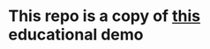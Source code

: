 # This repo is a copy of [this](https://github.com/andrsuh/tiny-event-sourcing/tree/master-2.0/tiny-event-sourcing-spring-app/src/main/kotlin/ru.quipy/bankDemo) educational demo

